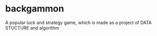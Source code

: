 # backgammon
A popular luck and strategy game, which is made as a project of DATA STUCTURE and algorithm
